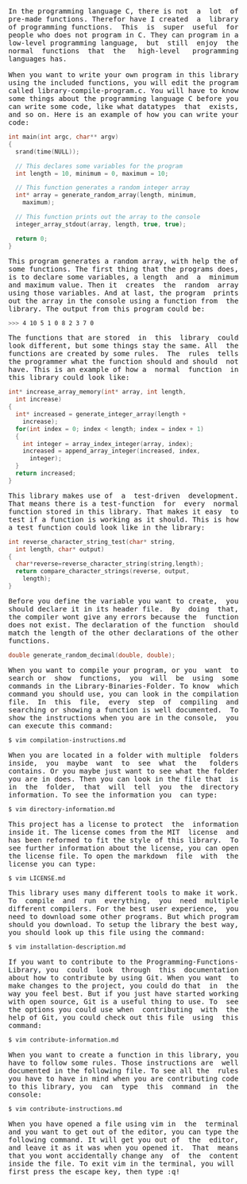 <pre>
In the programming language C, there is not  a  lot  of
pre-made functions. Therefor have I created  a  library
of programming functions.  This  is  super  useful  for
people who does not program in C. They can program in a
low-level programming language,  but  still  enjoy  the
normal  functions  that  the   high-level   programming
languages has.

When you want to write your own program in this library
using the included functions, you will edit the program
called library-compile-program.c. You will have to know
some things about the programming language C before you
can write some code, like what datatypes  that  exists,
and so on. Here is an example of how you can write your
code:
</pre>
```C
int main(int argc, char** argv)
{
  srand(time(NULL));

  // This declares some variables for the program
  int length = 10, minimum = 0, maximum = 10;

  // This function generates a random integer array
  int* array = generate_random_array(length, minimum,
    maximum);

  // This function prints out the array to the console
  integer_array_stdout(array, length, true, true);

  return 0;
}
```
<pre>
This program generates a random array, with help the of
some functions. The first thing that the programs does,
is to declare some variables, a length  and  a  minimum
and maximum value. Then it  creates  the  random  array
using those variables. And at last, the program  prints
out the array in the console using a function from  the
library. The output from this program could be:
</pre>
```bash
>>> 4 10 5 1 0 8 2 3 7 0
```
<pre>
The functions that are stored  in  this  library  could
look different, but some things stay the same. All  the
functions are created by some rules.  The  rules  tells
the programmer what the function should and should  not
have. This is an example of how a  normal  function  in
this library could look like:
</pre>
```C
int* increase_array_memory(int* array, int length,
  int increase)
{
  int* increased = generate_integer_array(length +
    increase);
  for(int index = 0; index < length; index = index + 1)
  {
    int integer = array_index_integer(array, index);
    increased = append_array_integer(increased, index,
      integer);
  }
  return increased;
}
```
<pre>
This library makes use of  a  test-driven  development.
That means there is a test-function  for  every  normal
function stored in this library. That makes it easy  to
test if a function is working as it should. This is how
a test function could look like in the library:
</pre>
```C
int reverse_character_string_test(char* string,
  int length, char* output)
{
  char*reverse=reverse_character_string(string,length);
  return compare_character_strings(reverse, output,
    length);
}
```
<pre>
Before you define the variable you want to create,  you
should declare it in its header file.  By  doing  that,
the compiler wont give any errors because the  function
does not exist. The declaration of the function  should
match the length of the other declarations of the other
functions.
</pre>
```C
double generate_random_decimal(double, double);
```
<pre>
When you want to compile your program, or you  want  to
search or  show  functions,  you  will  be  using  some
commands in the Library-Binaries-Folder. To know  which
command you should use, you can look in the compilation
file.  In  this  file,  every  step  of  compiling  and
searching or showing a function is well documented.  To
show the instructions when you are in the console,  you
can execute this command:
</pre>
```bash
$ vim compilation-instructions.md
```
<pre>
When you are located in a folder with multiple  folders
inside,  you  maybe  want  to  see  what  the   folders
contains. Or you maybe just want to see what the folder
you are in does. Then you can look in the file that  is
in  the  folder,  that  will  tell  you  the  directory
information. To see the information you  can type:
</pre>
```bash
$ vim directory-information.md
```
<pre>
This project has a license to protect  the  information
inside it. The license comes from the MIT  license  and
has been reformed to fit the style of this library.  To
see further information about the license, you can open
the license file. To open the markdown  file  with  the
license you can type:
</pre>
```bash
$ vim LICENSE.md
```
<pre>
This library uses many different tools to make it work.
To  compile  and  run  everything,  you  need  multiple
different compilers. For the best user experience,  you
need to download some other programs. But which program
should you download. To setup the library the best way,
you should look up this file using the command:
</pre>
```bash
$ vim installation-description.md
```
<pre>
If you want to contribute to the Programming-Functions-
Library, you  could  look  through  this  documentation
about how to contribute by using Git. When you want  to
make changes to the project, you could do that  in  the
way you feel best. But if you just have started working
with open source, Git is a useful thing to use. To  see
the options you could use when  contributing  with  the
help of Git, you could check out this file  using  this
command:
</pre>
```bash
$ vim contribute-information.md
```
<pre>
When you want to create a function in this library, you
have to follow some rules. Those instructions are  well
documented in the following file. To see all the  rules
you have to have in mind when you are contributing code
to this library, you  can  type  this  command  in  the
console:
</pre>
```bash
$ vim contribute-instructions.md
```
<pre>
When you have opened a file using vim in  the  terminal
and you want to get out of the editor, you can type the
following command. It will get you out of  the  editor,
and leave it as it was when you opened it.  That  means
that you wont accidentally change any  of  the  content
inside the file. To exit vim in the terminal, you will
first press the escape key, then type :q!
</pre>
